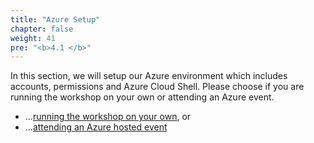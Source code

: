 ```yaml
---
title: "Azure Setup"
chapter: false
weight: 41
pre: "<b>4.1 </b>"
---
```


In this section, we will setup our Azure environment which includes accounts, permissions and Azure Cloud Shell. Please choose if you are running the workshop on your own or attending an Azure event.

* ...[running the workshop on your own](/4_workshop_setup/41_azure_setup/413_self_paced_account.html), or
* ...[attending an Azure hosted event](/4_workshop_setup/41_azure_setup/412_azure_event_account.html)

